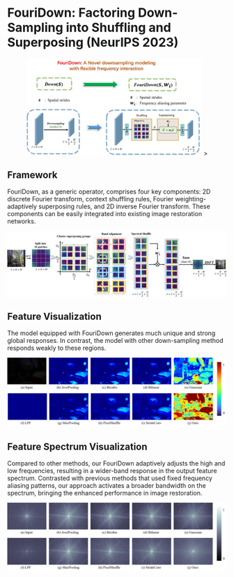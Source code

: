 # FouriDown: Factoring Down-Sampling into Shuffling and Superposing (NeurIPS 2023)

<div align="center"><img src='images/Intro.png' width="80%" height="auto">
></div>

## Framework

FouriDown, as a generic operator, comprises four key components: 2D discrete Fourier transform, context shuffling rules, Fourier weighting-adaptively superposing rules, and 2D inverse Fourier transform. These components can be easily integrated into existing image restoration networks.

<img src='images/Framework.jpg'></img>

## Feature Visualization

The model equipped with FouriDown generates much unique and strong global responses. In contrast, the model with other down-sampling method responds weakly to these regions.

<img src='images/v1.png'></img>

## Feature Spectrum Visualization

Compared to other methods, our FouriDown adaptively adjusts the high and low frequencies, resulting in a wider-band response in the output feature spectrum. Contrasted with previous methods that used fixed frequency aliasing patterns, our approach activates a broader bandwidth on the spectrum, bringing the enhanced performance in image restoration.

<img src='images/v2.png'></img>



